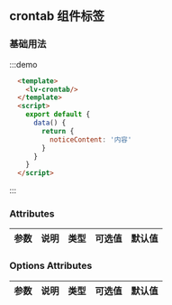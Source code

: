 ## crontab 组件标签

### 基础用法

:::demo 
```html
  <template>
    <lv-crontab/>
  </template>
  <script>
    export default {
      data() {
        return {
          noticeContent: '内容'
        }
      }
    }
  </script>
```
:::

### Attributes

| 参数        | 说明           | 类型    | 可选值                                             | 默认值 |
| ----------- | -------------- | ------- | -------------------------------------------------- | ------ |


### Options Attributes

| 参数        | 说明           | 类型    | 可选值                                             | 默认值 |
| ----------- | -------------- | ------- | -------------------------------------------------- | ------ |